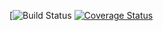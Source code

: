 [![Build Status](https://travis-ci.org/alujan93/workshopAlba.svg?branch=master)
[![Coverage Status](https://coveralls.io/repos/github/alujan93/workshopAlba/badge.svg?branch=master)](https://coveralls.io/github/alujan93/workshopAlba?branch=master)
